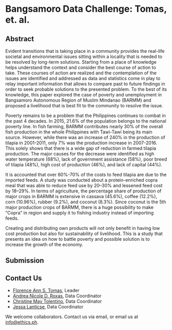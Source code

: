 # Bangsamoro Data Challenge: Tomas, et. al.  

## Abstract

Evident transitions that is taking place in a community provides the real-life societal and environmental issues sitting within a locality that is needed to be resolved by long-term solutions. Starting from a place of knowledge helps understand the context and consider the best course of action to take. These courses of action are realized and the contemplation of the issues are identified and addressed as data and statistics come in play to relay important information that allows to compare past to future findings in order to seek probable solutions to the presented problem. To the best of its knowledge, this paper explored the case of poverty and unemployment in Bangsamoro Autonomous Region of Muslim Mindanao (BARMM) and proposed a livelihood that is best fit to the community to resolve the issue.

Poverty remains to be a problem that the Philippines continues to combat in the past 4 decades. In 2015, 21.6% of the population belongs to the national poverty line. In fish farming, BARMM contributes nearly 30% of the overall fish production in the whole Philippines with Tawi-Tawi being its main source. However, while there was an increase of 240% in the production of tilapia in 2001-2011, only 7% was the production increase in 2007-2016. This solely shows that there is a wide gap of reduction in farmed tilapia production. The major causes for the decrease were identified as high water temperature (68%), lack of government assistance (58%), poor breed of tilapia (48%), high cost of production (46%), and lack of capital (44%).

It is accounted that over 60%-70% of the costs to feed tilapia are due to the imported feeds. A study was conducted about a protein-enriched copra meal that was able to reduce feed use by 20–30% and lessened feed cost by 18–29%. In terms of agriculture, the percentage share of production of major crops in BARMM is extensive in cassava (45.6%), coffee (12.2%), corn (10.96%), rubber (9.2%), and coconut (8.3%). Since coconut is the 5th major production crops of BARMM, there is a huge possibility to make “Copra” in region and supply it to fishing industry instead of importing feeds.

Creating and distributing own products will not only benefit in having low cost production but also for sustainability of livelihood. This is a study that presents an idea on how to battle poverty and possible solution is to increase the growth of the economy.

## Submission

## Contact Us

* [Florence Ann S. Tomas](mailto:florence.tomas09@gmail.com), Leader
* [Andrea Nicole D. Roxas](mailto:andreanicole.roxas@gmail.com), Data Coordinator
* [Christine May Tolentino](mailto:tinmaytolentino@gmail.com), Data Coordinator
* [Jessa Lanticse](mailto:jessalanticse1400@gmail.com), Data Coordinator

We welcome collaborators. Contact us via email, or email us at info@ethics.ph.